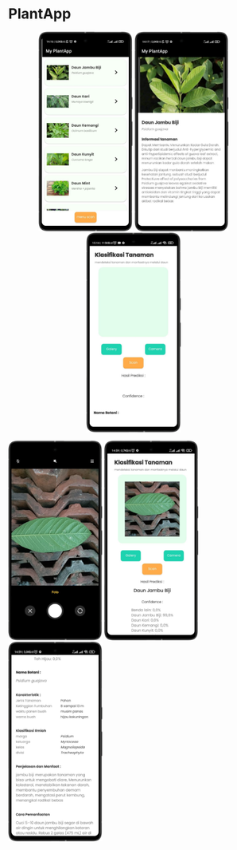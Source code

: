 # PlantApp

<p align="center">
<img src="screen/list.png" height="400">
<img src="screen/detail.png" height="400">
<img src="screen/home1.png" height="400">
  <p></p>
<img src="screen/kamera.png" height="400">
<img src="screen/home.png" height="400">
<img src="screen/hasil.png" height="400">
</p>
